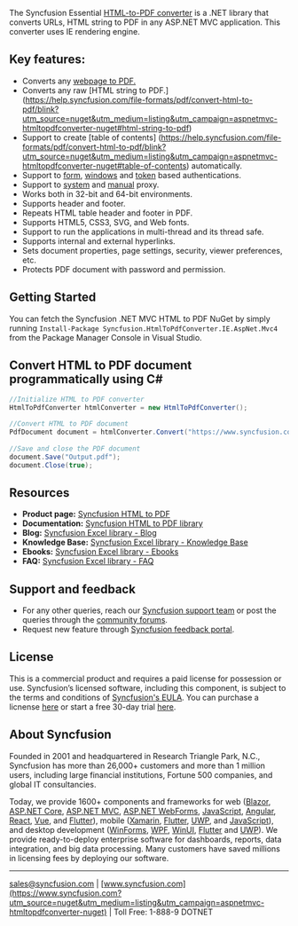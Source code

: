 The Syncfusion Essential [HTML-to-PDF converter](https://www.syncfusion.com/pdf-framework/net/html-to-pdf?utm_source=nuget&utm_medium=listing&utm_campaign=aspnetmvc-htmltopdfconverter-nuget) is a .NET library that converts URLs, HTML string to PDF in any ASP.NET MVC application. This converter uses IE rendering engine.


## Key features:
* Converts any [webpage to PDF.](https://help.syncfusion.com/file-formats/pdf/convert-html-to-pdf/blink?utm_source=nuget&utm_medium=listing&utm_campaign=aspnetmvc-htmltopdfconverter-nuget#url-to-pdf)
* Converts any raw [HTML string to PDF.] (https://help.syncfusion.com/file-formats/pdf/convert-html-to-pdf/blink?utm_source=nuget&utm_medium=listing&utm_campaign=aspnetmvc-htmltopdfconverter-nuget#html-string-to-pdf)
* Support to create [table of contents] (https://help.syncfusion.com/file-formats/pdf/convert-html-to-pdf/blink?utm_source=nuget&utm_medium=listing&utm_campaign=aspnetmvc-htmltopdfconverter-nuget#table-of-contents) automatically.
* Support to [form](https://help.syncfusion.com/file-formats/pdf/convert-html-to-pdf/blink?utm_source=nuget&utm_medium=listing&utm_campaign=aspnetmvc-htmltopdfconverter-nuget#form-authentication), [windows](https://help.syncfusion.com/file-formats/pdf/convert-html-to-pdf/blink?utm_source=nuget&utm_medium=listing&utm_campaign=aspnetmvc-htmltopdfconverter-nuget#windows-authentication) and [token](https://help.syncfusion.com/file-formats/pdf/convert-html-to-pdf/blink?utm_source=nuget&utm_medium=listing&utm_campaign=aspnetmvc-htmltopdfconverter-nuget#token-based-authentication) based authentications.
* Support to [system](https://help.syncfusion.com/file-formats/pdf/convert-html-to-pdf/blink?utm_source=nuget&utm_medium=listing&utm_campaign=aspnetmvc-htmltopdfconverter-nuget#token-based-authentication) and [manual](https://help.syncfusion.com/file-formats/pdf/convert-html-to-pdf/blink?utm_source=nuget&utm_medium=listing&utm_campaign=aspnetmvc-htmltopdfconverter-nuget#manual-proxy) proxy.
* Works both in 32-bit and 64-bit environments.
* Supports header and footer.
* Repeats HTML table header and footer in PDF.
* Supports HTML5, CSS3, SVG, and Web fonts.
* Support to run the applications in multi-thread and its thread safe. 
* Supports internal and external hyperlinks.
* Sets document properties, page settings, security, viewer preferences, etc.
* Protects PDF document with password and permission.

## Getting Started
You can fetch the Syncfusion .NET MVC HTML to PDF NuGet by simply running `Install-Package Syncfusion.HtmlToPdfConverter.IE.AspNet.Mvc4` from the Package Manager Console in Visual Studio.

## Convert HTML to PDF document programmatically using C#

```csharp
//Initialize HTML to PDF converter 
HtmlToPdfConverter htmlConverter = new HtmlToPdfConverter(); 

//Convert HTML to PDF document 
PdfDocument document = htmlConverter.Convert("https://www.syncfusion.com");
 
//Save and close the PDF document 
document.Save("Output.pdf");
document.Close(true);
```

## Resources

* **Product page:** [Syncfusion HTML to PDF]( https://www.syncfusion.com/pdf-framework/net/html-to-pdf?utm_source=nuget&utm_medium=listing&utm_campaign=aspnetmvc-htmltopdfconverter-nuget)
* **Documentation:** [Syncfusion HTML to PDF library](https://help.syncfusion.com/file-formats/pdf/convert-html-to-pdf/ie?utm_source=nuget&utm_medium=listing&utm_campaign=aspnetmvc-htmltopdfconverter-nuget)
* **Blog:** [Syncfusion Excel library - Blog](https://www.syncfusion.com/blogs/category/asp-net-mvc?utm_source=nuget&utm_medium=listing&utm_campaign=aspnetmvc-htmltopdfconverter-nuget)
* **Knowledge Base:** [Syncfusion Excel library - Knowledge Base](https://www.syncfusion.com/kb/aspnetmvc-js2?utm_source=nuget&utm_medium=listing&utm_campaign=aspnetmvc-htmltopdfconverter-nuget)
* **Ebooks:** [Syncfusion Excel library - Ebooks](https://www.syncfusion.com/succinctly-free-ebooks?utm_source=nuget&utm_medium=listing&utm_campaign=aspnetmvc-htmltopdfconverter-nuget)
* **FAQ:** [Syncfusion Excel library - FAQ](https://www.syncfusion.com/faq/?utm_source=nuget&utm_medium=listing&utm_campaign=aspnetmvc-htmltopdfconverter-nuget)

## Support and feedback
* For any other queries, reach our [Syncfusion support team](https://www.syncfusion.com/support/directtrac/incidents/newincident?utm_source=nuget&utm_medium=listing&utm_campaign=aspnetmvc-htmltopdfconverter-nuget) or post the queries through the [community forums](https://www.syncfusion.com/forums?utm_source=nuget&utm_medium=listing&utm_campaign=aspnetmvc-htmltopdfconverter-nuget).
* Request new feature through [Syncfusion feedback portal](https://www.syncfusion.com/feedback/pdf?utm_source=nuget&utm_medium=listing&utm_campaign=aspnetmvc-htmltopdfconverter-nuget).

## License
This is a commercial product and requires a paid license for possession or use. Syncfusion’s licensed software, including this component, is subject to the terms and conditions of [Syncfusion's EULA](https://www.syncfusion.com/eula/es/?utm_source=nuget&utm_medium=listing&utm_campaign=aspnetmvc-htmltopdfconverter-nuget). You can purchase a licnense [here]( https://www.syncfusion.com/sales/products?utm_source=nuget&utm_medium=listing&utm_campaign=aspnetmvc-htmltopdfconverter-nuget) or start a free 30-day trial [here](https://www.syncfusion.com/account/manage-trials/start-trials?utm_source=nuget&utm_medium=listing&utm_campaign=aspnetmvc-htmltopdfconverter-nuget).

## About Syncfusion
Founded in 2001 and headquartered in Research Triangle Park, N.C., Syncfusion has more than 26,000+ customers and more than 1 million users, including large financial institutions, Fortune 500 companies, and global IT consultancies.
 
Today, we provide 1600+ components and frameworks for web ([Blazor](https://www.syncfusion.com/blazor-components?utm_source=nuget&utm_medium=listing&utm_campaign=aspnetmvc-htmltopdfconverter-nuget), [ASP.NET Core](https://www.syncfusion.com/aspnet-core-ui-controls?utm_source=nuget&utm_medium=listing&utm_campaign=aspnetmvc-htmltopdfconverter-nuget), [ASP.NET MVC](https://www.syncfusion.com/aspnet-mvc-ui-controls?utm_source=nuget&utm_medium=listing&utm_campaign=aspnetmvc-htmltopdfconverter-nuget), [ASP.NET WebForms](https://www.syncfusion.com/jquery/aspnet-webforms-ui-controls?utm_source=nuget&utm_medium=listing&utm_campaign=aspnetmvc-htmltopdfconverter-nuget), [JavaScript](https://www.syncfusion.com/javascript-ui-controls?utm_source=nuget&utm_medium=listing&utm_campaign=aspnetmvc-htmltopdfconverter-nuget), [Angular](https://www.syncfusion.com/angular-ui-components?utm_source=nuget&utm_medium=listing&utm_campaign=aspnetmvc-htmltopdfconverter-nuget), [React](https://www.syncfusion.com/react-ui-components?utm_source=nuget&utm_medium=listing&utm_campaign=aspnetmvc-htmltopdfconverter-nuget), [Vue](https://www.syncfusion.com/vue-ui-components?utm_source=nuget&utm_medium=listing&utm_campaign=aspnetmvc-htmltopdfconverter-nuget), and [Flutter](https://www.syncfusion.com/flutter-widgets?utm_source=nuget&utm_medium=listing&utm_campaign=aspnetmvc-htmltopdfconverter-nuget)), mobile ([Xamarin](https://www.syncfusion.com/xamarin-ui-controls?utm_source=nuget&utm_medium=listing&utm_campaign=aspnetmvc-htmltopdfconverter-nuget), [Flutter](https://www.syncfusion.com/flutter-widgets?utm_source=nuget&utm_medium=listing&utm_campaign=aspnetmvc-htmltopdfconverter-nuget), [UWP](https://www.syncfusion.com/uwp-ui-controls?utm_source=nuget&utm_medium=listing&utm_campaign=aspnetmvc-htmltopdfconverter-nuget), and [JavaScript](https://www.syncfusion.com/javascript-ui-controls?utm_source=nuget&utm_medium=listing&utm_campaign=aspnetmvc-htmltopdfconverter-nuget)), and desktop development ([WinForms](https://www.syncfusion.com/winforms-ui-controls?utm_source=nuget&utm_medium=listing&utm_campaign=aspnetmvc-htmltopdfconverter-nuget), [WPF](https://www.syncfusion.com/wpf-ui-controls?utm_source=nuget&utm_medium=listing&utm_campaign=aspnetmvc-htmltopdfconverter-nuget), [WinUI](https://www.syncfusion.com/winui-controls?utm_source=nuget&utm_medium=listing&utm_campaign=aspnetmvc-htmltopdfconverter-nuget), [Flutter](https://www.syncfusion.com/flutter-widgets?utm_source=nuget&utm_medium=listing&utm_campaign=aspnetmvc-htmltopdfconverter-nuget) and [UWP](https://www.syncfusion.com/uwp-ui-controls?utm_source=nuget&utm_medium=listing&utm_campaign=aspnetmvc-htmltopdfconverter-nuget)). We provide ready-to-deploy enterprise software for dashboards, reports, data integration, and big data processing. Many customers have saved millions in licensing fees by deploying our software.

___

[sales@syncfusion.com](mailto:sales@syncfusion.com?Subject=Syncfusion%20ASPNET%20MVC%20HTMLtoPDF%20-%20NuGet) | [www.syncfusion.com](https://www.syncfusion.com?utm_source=nuget&utm_medium=listing&utm_campaign=aspnetmvc-htmltopdfconverter-nuget) | Toll Free: 1-888-9 DOTNET